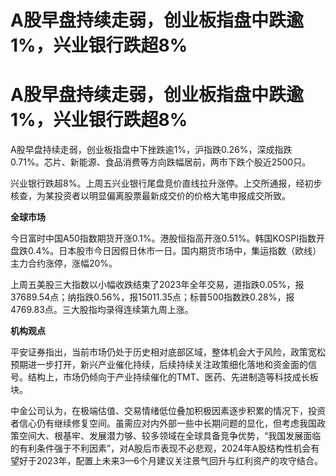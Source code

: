 # A股早盘持续走弱，创业板指盘中跌逾1%，兴业银行跌超8%

# A股早盘持续走弱，创业板指盘中跌逾1%，兴业银行跌超8%

A股早盘持续走弱，创业板指盘中下挫跌逾1%，沪指跌0.26%，深成指跌0.71%。芯片、新能源、食品消费等方向跌幅居前，两市下跌个股近2500只。

兴业银行跌超8%。上周五兴业银行尾盘竞价直线拉升涨停。上交所通报，经初步核查，为某投资者以明显偏离股票最新成交价的价格大笔申报成交所致。

**全球市场**

今日富时中国A50指数期货开涨0.1%。港股恒指高开涨0.51%。韩国KOSPI指数开盘跌0.4%。日本股市今日因假日休市一日。国内期货市场中，集运指数（欧线）主力合约涨停，涨幅20%。

上周五美股三大指数以小幅收跌结束了2023年全年交易，道指跌0.05%，报37689.54点；纳指跌0.56%，报15011.35点；标普500指数跌0.28%，报4769.83点。三大股指均录得连续第九周上涨。

**机构观点**

平安证券指出，当前市场仍处于历史相对底部区域，整体机会大于风险，政策宽松预期进一步打开，新兴产业催化持续，后续持续关注政策细化落地和资金面的信号。结构上，市场仍倾向于产业持续催化的TMT、医药、先进制造等科技成长板块。

中金公司认为，在极端估值、交易情绪低位叠加积极因素逐步积累的情况下，投资者信心仍有继续修复空间。虽需应对内外部一些中长期问题的显化，但考虑我国政策空间大、根基牢、发展潜力够、较多领域在全球具备竞争优势，“我国发展面临的有利条件强于不利因素”，对A股后市表现不必悲观，2024年A股结构性机会有望好于2023年，配置上未来3—6个月建议关注景气回升与红利资产的攻守结合。

